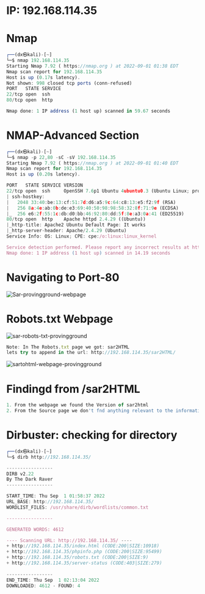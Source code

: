 # IP: 192.168.114.35


# Nmap

```javascript
┌──(dx㉿kali)-[~]
└─$ nmap 192.168.114.35                 
Starting Nmap 7.92 ( https://nmap.org ) at 2022-09-01 01:38 EDT
Nmap scan report for 192.168.114.35
Host is up (0.17s latency).
Not shown: 998 closed tcp ports (conn-refused)
PORT   STATE SERVICE
22/tcp open  ssh
80/tcp open  http

Nmap done: 1 IP address (1 host up) scanned in 59.67 seconds
```

# NMAP-Advanced Section
```javascript
┌──(dx㉿kali)-[~]
└─$ nmap -p 22,80 -sC -sV 192.168.114.35
Starting Nmap 7.92 ( https://nmap.org ) at 2022-09-01 01:40 EDT
Nmap scan report for 192.168.114.35
Host is up (0.20s latency).

PORT   STATE SERVICE VERSION
22/tcp open  ssh     OpenSSH 7.6p1 Ubuntu 4ubuntu0.3 (Ubuntu Linux; protocol 2.0)
| ssh-hostkey: 
|   2048 33:40:be:13:cf:51:7d:d6:a5:9c:64:c8:13:e5:f2:9f (RSA)
|   256 8a:4e:ab:0b:de:e3:69:40:50:98:98:58:32:8f:71:9e (ECDSA)
|_  256 e6:2f:55:1c:db:d0:bb:46:92:80:dd:5f:8e:a3:0a:41 (ED25519)
80/tcp open  http    Apache httpd 2.4.29 ((Ubuntu))
|_http-title: Apache2 Ubuntu Default Page: It works
|_http-server-header: Apache/2.4.29 (Ubuntu)
Service Info: OS: Linux; CPE: cpe:/o:linux:linux_kernel

Service detection performed. Please report any incorrect results at https://nmap.org/submit/ .
Nmap done: 1 IP address (1 host up) scanned in 14.19 seconds
```

# Navigating to Port-80

![Sar-provingground-webpage](https://user-images.githubusercontent.com/98345027/187840124-10cea880-c77d-44e0-b77e-0da506295069.png)

# Robots.txt Webpage
![sar-robots-txt-provingground](https://user-images.githubusercontent.com/98345027/187840339-c9d282a8-f05b-4c2e-bef2-c8ea52bc0dd1.png)
```javascript
Note: In The Robots.txt page we got: sar2HTML
lets try to append in the url: http://192.168.114.35/sar2HTML/
```

![sartohtml-webpage-provingground](https://user-images.githubusercontent.com/98345027/187841032-e90bafbb-f40e-460a-8308-974c9be0f27d.png)

# Findingd from /sar2HTML
```javascript
1. From the webpage we found the Version of sar2html 
2. From the Source page we don't fnd anything relevant to the information
```

# Dirbuster: checking for directory
```javascript
┌──(dx㉿kali)-[~]
└─$ dirb http://192.168.114.35/

-----------------
DIRB v2.22    
By The Dark Raver
-----------------

START_TIME: Thu Sep  1 01:58:37 2022
URL_BASE: http://192.168.114.35/
WORDLIST_FILES: /usr/share/dirb/wordlists/common.txt

-----------------

GENERATED WORDS: 4612                                                          

---- Scanning URL: http://192.168.114.35/ ----
+ http://192.168.114.35/index.html (CODE:200|SIZE:10918)                                                                                        
+ http://192.168.114.35/phpinfo.php (CODE:200|SIZE:95499)                                                                                       
+ http://192.168.114.35/robots.txt (CODE:200|SIZE:9)                                                                                            
+ http://192.168.114.35/server-status (CODE:403|SIZE:279)                                                                                       
                                                                                                                                                 
-----------------
END_TIME: Thu Sep  1 02:13:04 2022
DOWNLOADED: 4612 - FOUND: 4
```

```javascript
```

```javascript
```

```javascript
```

```javascript
```
